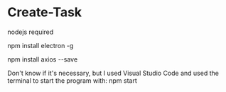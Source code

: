 # Create-Task

nodejs required

npm install electron -g

npm install axios --save


Don't know if it's necessary, but I used Visual Studio Code and used the terminal to start the program with: npm start
